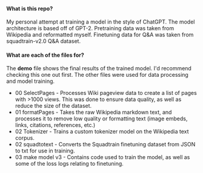 #### What is this repo?
My personal attempt at training a model in the style of ChatGPT. The model architecture is based off of GPT-2. Pretraining data was taken from Wikipedia and reformatted myself. Finetuning data for Q&A was taken from squadtrain-v2.0 Q&A dataset.

#### What are each of the files for?
The **demo** file shows the final results of the trained model. I'd recommend checking this one out first.
The other files were used for data processing and model training. 
* 00 SelectPages - Processes Wiki pageview data to create a list of pages with >1000 views. This was done to ensure data quality, as well as reduce the size of the dataset.
* 01 formatPages - Takes the raw Wikipedia markdown text, and processes it to remove low quality or formatting text (image embeds, links, citations, references, etc.)
* 02 Tokenizer - Trains a custom tokenizer model on the Wikipedia text corpus.
* 02 squadtotext - Converts the Squadtrain finetuning dataset from JSON to txt for use in training.
* 03 make model v3 - Contains code used to train the model, as well as some of the loss logs relating to finetuning. 

